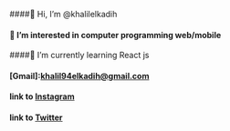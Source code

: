 
<!--
**khalilkadih/khalilkadih** is a ✨ _special_ ✨ repository because its `README.md` (this file) appears on your GitHub profile.

Here are some ideas to get you started:

- 🔭 I’m currently working on ...
- 🌱 I’m currently learning ...
- 👯 I’m looking to collaborate on ...
- 🤔 I’m looking for help with ...
- 💬 Ask me about ...
- 📫 How to reach me: ...
- 😄 Pronouns: ...
- ⚡ Fun fact: ...
-->

####👋 Hi, I’m @khalilelkadih
#### 👀 I’m interested in computer programming web/mobile
####🌱 I’m currently learning React js
#### [Gmail]:khalil94elkadih@gmail.com
#### link to [Instagram](elkadih94)
#### link to [Twitter](https://twitter.com/elkadih_k)
